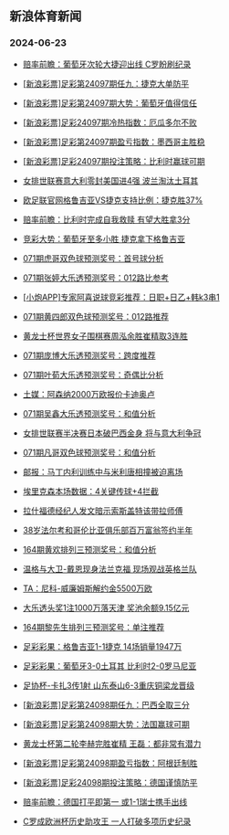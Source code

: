 ## 新浪体育新闻 
### 2024-06-23

+ [赔率前瞻：葡萄牙次轮大捷迎出线 C罗盼刷纪录](https://sports.sina.com.cn/l/2024-06-22/doc-inaznxkf3465194.shtml)

+ [[新浪彩票]足彩第24097期任九：捷克大单防平](https://sports.sina.com.cn/l/2024-06-22/doc-inaznxkf3461016.shtml)

+ [[新浪彩票]足彩第24097期大势：葡萄牙值得信任](https://sports.sina.com.cn/l/2024-06-22/doc-inaznxka1186010.shtml)

+ [[新浪彩票]足彩24097期冷热指数：厄瓜多尔不败](https://sports.sina.com.cn/l/2024-06-22/doc-inaznxka1187714.shtml)

+ [[新浪彩票]足彩第24097期盈亏指数：墨西哥主胜稳](https://sports.sina.com.cn/l/2024-06-22/doc-inaznxka1188706.shtml)

+ [[新浪彩票]足彩24097期投注策略：比利时赢球可期](https://sports.sina.com.cn/l/2024-06-22/doc-inaznxkf3463481.shtml)

+ [女排世联赛意大利零封美国进4强 波兰淘汰土耳其](https://sports.sina.com.cn/others/volleyball/2024-06-21/doc-inazpqfu0932085.shtml)

+ [欧足联官网格鲁吉亚VS捷克支持比例：捷克胜37%](https://sports.sina.com.cn/l/2024-06-22/doc-inaznxka1164490.shtml)

+ [赔率前瞻：比利时完成自我救赎 有望大胜拿3分](https://sports.sina.com.cn/l/2024-06-22/doc-inazntae1243440.shtml)

+ [竞彩大势：葡萄牙至多小胜 捷克拿下格鲁吉亚](https://sports.sina.com.cn/l/2024-06-22/doc-inazqfcn0646793.shtml)

+ [071期虎哥双色球预测奖号：首号球分析](https://sports.sina.com.cn/l/2024-06-22/doc-inazqvzi2651506.shtml)

+ [071期张婷大乐透预测奖号：012路比参考](https://sports.sina.com.cn/l/2024-06-22/doc-inazqvzi2658116.shtml)

+ [[小炮APP]专家阿喜说球竞彩推荐：日职+日乙+韩k3串1](https://sports.sina.com.cn/l/2024-06-22/doc-inazraif2558396.shtml)

+ [071期黄四郎双色球预测奖号：012路推荐](https://sports.sina.com.cn/l/2024-06-22/doc-inazqvze0377600.shtml)

+ [黄龙士杯世界女子围棋赛周泓余胜崔精取3连胜](https://sports.sina.com.cn/go/2024-06-22/doc-inazrnxh4005485.shtml)

+ [071期庞博大乐透预测奖号：跨度推荐](https://sports.sina.com.cn/l/2024-06-22/doc-inazqvze0384371.shtml)

+ [071期叶荀大乐透预测奖号：奇偶比分析](https://sports.sina.com.cn/l/2024-06-22/doc-inazqvze0384224.shtml)

+ [土媒：阿森纳2000万欧报价卡迪奥卢](https://sports.sina.com.cn/g/2024-06-22/doc-inazpqfu0945942.shtml)

+ [071期吴鑫大乐透预测奖号：和值分析](https://sports.sina.com.cn/l/2024-06-22/doc-inazqvzi2658266.shtml)

+ [女排世联赛半决赛日本破巴西金身 将与意大利争冠](https://sports.sina.com.cn/others/volleyball/2024-06-22/doc-inazrtfe3921041.shtml)

+ [071期凡哥双色球预测奖号：和值分析](https://sports.sina.com.cn/l/2024-06-22/doc-inazqvzi2651371.shtml)

+ [邮报：马丁内利训练中与米利唐相撞被迫离场](https://sports.sina.com.cn/g/2024-06-22/doc-inazpqfx3219907.shtml)

+ [埃里克森本场数据：4关键传球+4拦截](https://sports.sina.com.cn/g/2024-06-22/doc-inazpqfu0943172.shtml)

+ [拉什福德经纪人发文暗示索斯盖特该带拉师傅](https://sports.sina.com.cn/g/2024-06-22/doc-inazpqfu0942093.shtml)

+ [38岁法尔考和哥伦比亚俱乐部百万富翁签约半年](https://sports.sina.com.cn/g/2024-06-22/doc-inazpqfu0941833.shtml)

+ [164期黄欢排列三预测奖号：和值分析](https://sports.sina.com.cn/l/2024-06-22/doc-inazqvze0392241.shtml)

+ [温格与大卫-戴恩现身法兰克福 现场观战英格兰队](https://sports.sina.com.cn/g/2024-06-22/doc-inazpqfx3220624.shtml)

+ [TA：尼科-威廉姆斯解约金5500万欧](https://sports.sina.com.cn/g/2024-06-22/doc-inazpqfx3219746.shtml)

+ [大乐透头奖1注1000万落天津 奖池余额9.15亿元](https://sports.sina.com.cn/l/2024-06-22/doc-inazrnwz2409688.shtml)

+ [164期黎先生排列三预测奖号：单注推荐](https://sports.sina.com.cn/l/2024-06-22/doc-inazqvzi2666324.shtml)

+ [足彩彩果：格鲁吉亚1-1捷克 14场销量1947万](https://sports.sina.com.cn/l/2024-06-22/doc-inazrtex2291605.shtml)

+ [足彩彩果：葡萄牙3-0土耳其 比利时2-0罗马尼亚](https://sports.sina.com.cn/l/2024-06-22/doc-inazrtex2291605.shtml)

+ [足协杯-卡扎3传1射 山东泰山6-3重庆铜梁龙晋级](https://sports.sina.com.cn/china/cfacup/2024-06-22/doc-inazrtex2299696.shtml)

+ [[新浪彩票]足彩第24098期任九：巴西全取三分](https://sports.sina.com.cn/l/2024-06-23/doc-inazsqku3504723.shtml)

+ [[新浪彩票]足彩第24098期大势：法国赢球可期](https://sports.sina.com.cn/l/2024-06-23/doc-inazsqku3504035.shtml)

+ [黄龙士杯第二轮李赫完胜崔精 王磊：都非常有潜力](https://sports.sina.com.cn/go/2024-06-22/doc-inazrnwz2393179.shtml)

+ [[新浪彩票]足彩第24098期盈亏指数：阿根廷制胜](https://sports.sina.com.cn/l/2024-06-23/doc-inazsqkp1894255.shtml)

+ [[新浪彩票]足彩24098期投注策略：德国谨慎防平](https://sports.sina.com.cn/l/2024-06-23/doc-inazsqkp1893513.shtml)

+ [赔率前瞻：德国打平即第一 或1-1瑞士携手出线](https://sports.sina.com.cn/l/2024-06-23/doc-inazsqku3507565.shtml)

+ [C罗成欧洲杯历史助攻王 一人打破多项历史纪录](https://sports.sina.com.cn/global/europe/2024-06-23/doc-inazsqkp1922322.shtml)


